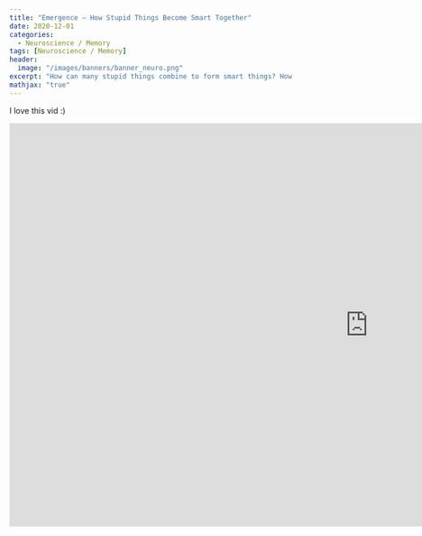 ```yaml
---
title: "Emergence – How Stupid Things Become Smart Together"
date: 2020-12-01
categories:
  - Neuroscience / Memory
tags: [Neuroscience / Memory]
header:
  image: "/images/banners/banner_neuro.png"
excerpt: "How can many stupid things combine to form smart things? How can proteins become living cells? How become lots of ants a colony? What is emergence?"
mathjax: "true"
---
```


I love this vid :)

<iframe width="1271" height="715" src="https://www.youtube.com/embed/16W7c0mb-rE" frameborder="0" allow="accelerometer; autoplay; encrypted-media; gyroscope; picture-in-picture" allowfullscreen></iframe>